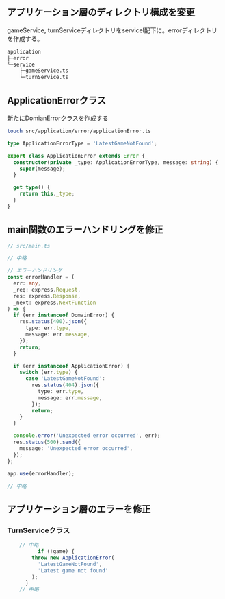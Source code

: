 ## アプリケーション層のディレクトリ構成を変更

gameService, turnServiceディレクトリをservicel配下に。errorディレクトリを作成する。

```bash
application
├─error
└─service
    ├─gameService.ts
    └─turnService.ts
```

## ApplicationErrorクラス

新たにDomianErrorクラスを作成する

```bash
touch src/application/error/applicationError.ts
```

```ts
type ApplicationErrorType = 'LatestGameNotFound';

export class ApplicationError extends Error {
  constructor(private _type: ApplicationErrorType, message: string) {
    super(message);
  }

  get type() {
    return this._type;
  }
}
```

## main関数のエラーハンドリングを修正

```ts
// src/main.ts

// 中略

// エラーハンドリング
const errorHandler = (
  err: any,
  _req: express.Request,
  res: express.Response,
  _next: express.NextFunction
) => {
  if (err instanceof DomainError) {
    res.status(400).json({
      type: err.type,
      message: err.message,
    });
    return;
  }

  if (err instanceof ApplicationError) {
    switch (err.type) {
      case 'LatestGameNotFound':
        res.status(404).json({
          type: err.type,
          message: err.message,
        });
        return;
    }
  }

  console.error('Unexpected error occurred', err);
  res.status(500).send({
    message: 'Unexpected error occurred',
  });
};

app.use(errorHandler);

// 中略
```

## アプリケーション層のエラーを修正 

### TurnServiceクラス 

```ts
    // 中略
          if (!game) {
        throw new ApplicationError(
          'LatestGameNotFound',
          'Latest game not found'
        );
      }
    // 中略
```
